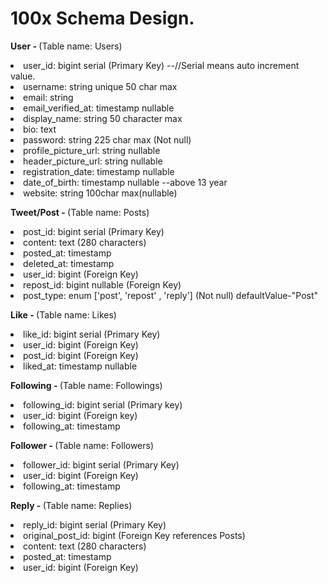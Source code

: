 <h1>100x Schema Design.</h1>

<b>User - </b>(Table name: Users)

<li>user_id: bigint serial (Primary Key) --//Serial means auto increment value.</li> 
<li>username: string unique 50 char max</li>
<li>email: string</li>
<li>email_verified_at: timestamp nullable</li>
<li>display_name: string 50 character max</li>
<li>bio: text</li>
<li>password: string 225 char max (Not null)</li>
<li>profile_picture_url: string nullable</li>
<li>header_picture_url: string nullable</li>
<li>registration_date: timestamp nullable</li>
<li>date_of_birth: timestamp nullable --above 13 year</li>
<li>website: string 100char max(nullable)</li>


<b>Tweet/Post - </b>(Table name: Posts)

<li>post_id: bigint serial (Primary Key)</li>
<li>content: text (280 characters)</li>
<li>posted_at: timestamp</li>
<li>deleted_at: timestamp</li>
<li>user_id: bigint (Foreign Key)</li>
<li>repost_id: bigint nullable (Foreign Key)</li>
<li>post_type: enum ['post', 'repost' , 'reply'] (Not null) defaultValue-"Post"</li>

<b>Like - </b>(Table name: Likes)

<li>like_id: bigint serial (Primary Key)</li>
<li>user_id: bigint (Foreign Key)</li>
<li>post_id: bigint (Foreign Key)</li>
<li>liked_at: timestamp nullable</li>

<b>Following - </b>(Table name: Followings)

<li>following_id: bigint serial (Primary key)</li>
<li>user_id: bigint (Foreign key)</li>
<li>following_at: timestamp</li>

<b>Follower - </b>(Table name: Followers)

<li>follower_id: bigint serial (Primary Key)</li>
<li>user_id: bigint (Foreign Key)</li>
<li>following_at: timestamp</li>

<b>Reply - </b>(Table name: Replies)

<li>reply_id: bigint serial (Primary Key)</li>
<li>original_post_id: bigint (Foreign Key references Posts)</li>
<li>content: text (280 characters)</li>
<li>posted_at: timestamp</li>
<li>user_id: bigint (Foreign Key)</li>
